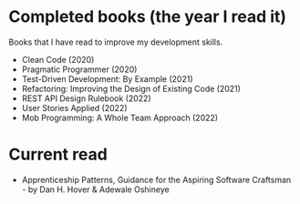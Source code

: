 # Completed books (the year I read it)
Books that I have read to improve my development skills.

- Clean Code (2020)
- Pragmatic Programmer (2020)
- Test-Driven Development: By Example (2021)
- Refactoring: Improving the Design of Existing Code (2021)
- REST API Design Rulebook (2022)
- User Stories Applied (2022)
- Mob Programming: A Whole Team Approach (2022)

# Current read
- Apprenticeship Patterns, Guidance for the Aspiring Software Craftsman - by Dan H. Hover & Adewale Oshineye
